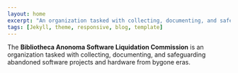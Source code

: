 ```yaml
---
layout: home
excerpt: "An organization tasked with collecting, documenting, and safeguarding abandoned software projects and hardware from bygone eras."
tags: [Jekyll, theme, responsive, blog, template]
---
```


The **Bibliotheca Anonoma Software Liquidation Commission** is an organization tasked with collecting, documenting, and safeguarding abandoned software projects and hardware from bygone eras.